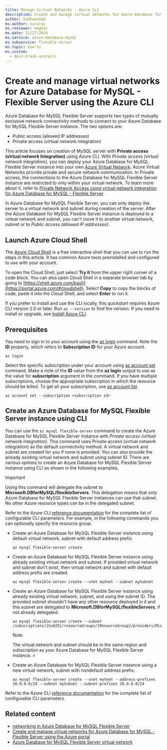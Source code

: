 ```yaml
---
title: Manage Virtual Networks - Azure CLI
description: Create and manage virtual networks for Azure Database for MySQL - Flexible Server using the Azure CLI.
author: SudheeshGH
ms.author: sunaray
ms.reviewer: maghan
ms.date: 11/27/2024
ms.service: azure-database-mysql
ms.subservice: flexible-server
ms.topic: how-to
ms.custom:
  - devx-track-azurecli
---
```


# Create and manage virtual networks for Azure Database for MySQL - Flexible Server using the Azure CLI

Azure Database for MySQL Flexible Server supports two types of mutually exclusive network connectivity methods to connect to your Azure Database for MySQL Flexible Server instance. The two options are:

- Public access (allowed IP addresses)
- Private access (virtual network integration)

This article focuses on creation of MySQL server with **Private access (virtual network Integration)** using Azure CLI. With *Private access (virtual network integration)*, you can deploy your Azure Database for MySQL Flexible Server instance into your own [Azure Virtual Network](/azure/virtual-network/virtual-networks-overview). Azure Virtual Networks provide private and secure network communication. In Private access, the connections to the Azure Database for MySQL Flexible Server instance are restricted to only within your virtual network. To learn more about it, refer to [Private Network Access using virtual network integration for Azure Database for MySQL - Flexible Server](concepts-networking-vnet.md).

In Azure Database for MySQL Flexible Server, you can only deploy the server to a virtual network and subnet during creation of the server. After the Azure Database for MySQL Flexible Server instance is deployed to a virtual network and subnet, you can't move it to another virtual network, subnet or to *Public access (allowed IP addresses)*.

## Launch Azure Cloud Shell

The [Azure Cloud Shell](/azure/cloud-shell/overview) is a free interactive shell that you can use to run the steps in this article. It has common Azure tools preinstalled and configured to use with your account.

To open the Cloud Shell, just select **Try it** from the upper right corner of a code block. You can also open Cloud Shell in a separate browser tab by going to [https://shell.azure.com/bash](https://portal.azure.com/#cloudshell). Select **Copy** to copy the blocks of code, paste it into the Cloud Shell, and select **Enter** to run it.

If you prefer to install and use the CLI locally, this quickstart requires Azure CLI version 2.0 or later. Run `az --version` to find the version. If you need to install or upgrade, see [Install Azure CLI](/cli/azure/install-azure-cli).

## Prerequisites

You need to sign in to your account using the [az login](/cli/azure/reference-index#az-login) command. Note the **ID** property, which refers to **Subscription ID** for your Azure account.

```azurecli-interactive
az login
```

Select the specific subscription under your account using [az account set](/cli/azure/account#az-account-set) command. Make a note of the **ID** value from the **az login** output to use as the value for **subscription** argument in the command. If you have multiple subscriptions, choose the appropriate subscription in which the resource should be billed. To get all your subscription, use [az account list](/cli/azure/account#az-account-list).

```azurecli
az account set --subscription <subscription id>
```

## Create an Azure Database for MySQL Flexible Server instance using CLI

You can use the `az mysql flexible-server` command to create the Azure Database for MySQL Flexible Server instance with *Private access (virtual network integration)*. This command uses Private access (virtual network integration) as the default connectivity method. A virtual network and subnet are created for you if none is provided. You can also provide the already existing virtual network and subnet using subnet ID. <!-- You can provide the **vnet**,**subnet**,**vnet-address-prefix** or**subnet-address-prefix** to customize the virtual network and subnet.--> There are various options to create an Azure Database for MySQL Flexible Server instance using CLI as shown in the following examples.

> [!IMPORTANT]  
> Using this command will delegate the subnet to **Microsoft.DBforMySQL/flexibleServers**. This delegation means that only Azure Database for MySQL Flexible Server instances can use that subnet. No other Azure resource types can be in the delegated subnet.
>

Refer to the Azure CLI [reference documentation](/cli/azure/mysql/flexible-server) for the complete list of configurable CLI parameters. For example, in the following commands you can optionally specify the resource group.

- Create an Azure Database for MySQL Flexible Server instance using default virtual network, subnet with default address prefix.

    ```azurecli-interactive
    az mysql flexible-server create
    ```

- Create an Azure Database for MySQL Flexible Server instance using already existing virtual network and subnet. If provided virtual network and subnet don't exist, then virtual network and subnet with default address prefix are created.

    ```azurecli-interactive
    az mysql flexible-server create --vnet myVnet --subnet mySubnet
    ```

- Create an Azure Database for MySQL Flexible Server instance using already existing virtual network, subnet, and using the subnet ID. The provided subnet shouldn't have any other resource deployed in it and this subnet are delegated to **Microsoft.DBforMySQL/flexibleServers**, if not already delegated.

    ```azurecli-interactive
    az mysql flexible-server create --subnet /subscriptions/{SubID}/resourceGroups/{ResourceGroup}/providers/Microsoft.Network/virtualNetworks/{VNetName}/subnets/{SubnetName}
    ```

    > [!NOTE]  
    > The virtual network and subnet should be in the same region and subscription as your Azure Database for MySQL Flexible Server instance.
<
- Create an Azure Database for MySQL Flexible Server instance using a new virtual network, subnet with nondefault address prefix.

    ```azurecli-interactive
    az mysql flexible-server create --vnet myVnet --address-prefixes 10.0.0.0/24 --subnet mySubnet --subnet-prefixes 10.0.0.0/24
    ```

Refer to the Azure CLI [reference documentation](/cli/azure/mysql/flexible-server) for the complete list of configurable CLI parameters.

## Related content

- [networking in Azure Database for MySQL Flexible Server](concepts-networking.md)
- [Create and manage virtual networks for Azure Database for MySQL - Flexible Server using the Azure portal](how-to-manage-virtual-network-portal.md)
- [Azure Database for MySQL Flexible Server virtual network](./concepts-networking-vnet.md#private-access-virtual-network-integration)
